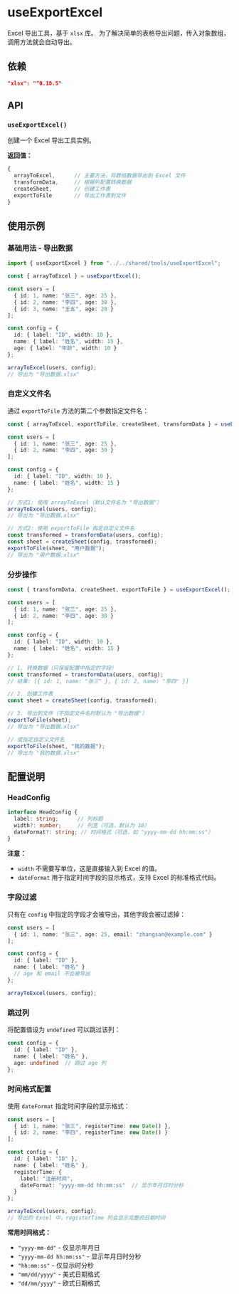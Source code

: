 # useExportExcel

Excel 导出工具，基于 `xlsx` 库。
为了解决简单的表格导出问题，传入对象数组，调用方法就会自动导出。

## 依赖

```json
"xlsx": "^0.18.5"
```

## API

### `useExportExcel()`

创建一个 Excel 导出工具实例。

**返回值：**
```ts
{
  arrayToExcel,      // 主要方法，将数组数据导出到 Excel 文件
  transformData,     // 根据列配置转换数据
  createSheet,       // 创建工作表
  exportToFile       // 导出工作表到文件
}
```

## 使用示例

### 基础用法 - 导出数据

```ts
import { useExportExcel } from "../../shared/tools/useExportExcel";

const { arrayToExcel } = useExportExcel();

const users = [
  { id: 1, name: "张三", age: 25 },
  { id: 2, name: "李四", age: 30 },
  { id: 3, name: "王五", age: 28 }
];

const config = {
  id: { label: "ID", width: 10 },
  name: { label: "姓名", width: 15 },
  age: { label: "年龄", width: 10 }
};

arrayToExcel(users, config);
// 导出为 "导出数据.xlsx"
```

### 自定义文件名

通过 `exportToFile` 方法的第二个参数指定文件名：

```ts
const { arrayToExcel, exportToFile, createSheet, transformData } = useExportExcel();

const users = [
  { id: 1, name: "张三", age: 25 },
  { id: 2, name: "李四", age: 30 }
];

const config = {
  id: { label: "ID", width: 10 },
  name: { label: "姓名", width: 15 }
};

// 方式1: 使用 arrayToExcel（默认文件名为 "导出数据"）
arrayToExcel(users, config);
// 导出为 "导出数据.xlsx"

// 方式2: 使用 exportToFile 指定自定义文件名
const transformed = transformData(users, config);
const sheet = createSheet(config, transformed);
exportToFile(sheet, "用户数据");
// 导出为 "用户数据.xlsx"
```

### 分步操作

```ts
const { transformData, createSheet, exportToFile } = useExportExcel();

const users = [
  { id: 1, name: "张三", age: 25 },
  { id: 2, name: "李四", age: 30 }
];

const config = {
  id: { label: "ID", width: 10 },
  name: { label: "姓名", width: 15 }
};

// 1. 转换数据（只保留配置中指定的字段）
const transformed = transformData(users, config);
// 结果: [{ id: 1, name: "张三" }, { id: 2, name: "李四" }]

// 2. 创建工作表
const sheet = createSheet(config, transformed);

// 3. 导出到文件（不指定文件名时默认为 "导出数据"）
exportToFile(sheet);
// 导出为 "导出数据.xlsx"

// 或指定自定义文件名
exportToFile(sheet, "我的数据");
// 导出为 "我的数据.xlsx"
```

## 配置说明

### HeadConfig

```ts
interface HeadConfig {
  label: string;      // 列标题
  width?: number;     // 列宽（可选，默认为 10）
  dateFormat?: string; // 时间格式（可选，如 "yyyy-mm-dd hh:mm:ss"）
}
```

**注意：**
- `width` 不需要写单位，这是直接输入到 Excel 的值。
- `dateFormat` 用于指定时间字段的显示格式，支持 Excel 的标准格式代码。

### 字段过滤

只有在 `config` 中指定的字段才会被导出，其他字段会被过滤掉：

```ts
const users = [
  { id: 1, name: "张三", age: 25, email: "zhangsan@example.com" }
];

const config = {
  id: { label: "ID" },
  name: { label: "姓名" }
  // age 和 email 不会被导出
};

arrayToExcel(users, config);
```

### 跳过列

将配置值设为 `undefined` 可以跳过该列：

```ts
const config = {
  id: { label: "ID" },
  name: { label: "姓名" },
  age: undefined  // 跳过 age 列
};
```

### 时间格式配置

使用 `dateFormat` 指定时间字段的显示格式：

```ts
const users = [
  { id: 1, name: "张三", registerTime: new Date() },
  { id: 2, name: "李四", registerTime: new Date() }
];

const config = {
  id: { label: "ID" },
  name: { label: "姓名" },
  registerTime: {
    label: "注册时间",
    dateFormat: "yyyy-mm-dd hh:mm:ss"  // 显示年月日时分秒
  }
};

arrayToExcel(users, config);
// 导出的 Excel 中，registerTime 列会显示完整的日期时间
```

**常用时间格式：**
- `"yyyy-mm-dd"` - 仅显示年月日
- `"yyyy-mm-dd hh:mm:ss"` - 显示年月日时分秒
- `"hh:mm:ss"` - 仅显示时分秒
- `"mm/dd/yyyy"` - 美式日期格式
- `"dd/mm/yyyy"` - 欧式日期格式